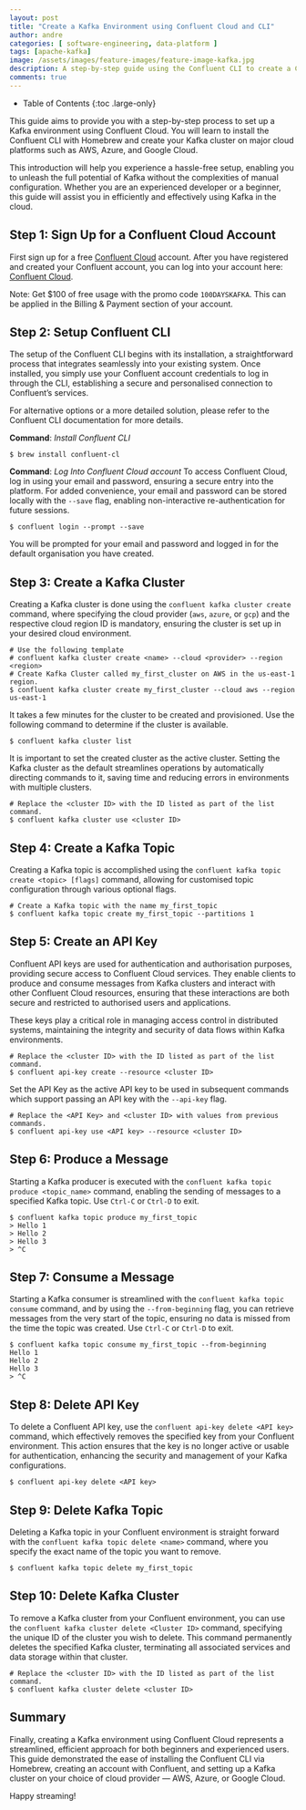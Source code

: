 ```yaml
---
layout: post
title: "Create a Kafka Environment using Confluent Cloud and CLI"
author: andre
categories: [ software-engineering, data-platform ]
tags: [apache-kafka]
image: /assets/images/feature-images/feature-image-kafka.jpg
description: A step-by-step guide using the Confluent CLI to create a Confluent Kafka Cluster on different cloud platforms.
comments: true
---
```


- Table of Contents
{:toc .large-only}

This guide aims to provide you with a step-by-step process to set up a Kafka environment using Confluent Cloud. You will learn to install the Confluent CLI with Homebrew and create your Kafka cluster on major cloud platforms such as AWS, Azure, and Google Cloud.

This introduction will help you experience a hassle-free setup, enabling you to unleash the full potential of Kafka without the complexities of manual configuration. Whether you are an experienced developer or a beginner, this guide will assist you in efficiently and effectively using Kafka in the cloud.

## Step 1: Sign Up for a Confluent Cloud Account
First sign up for a free [Confluent Cloud](https://www.confluent.io/get-started/) account. After you have registered and
created your Confluent account, you can log into your account here: [Confluent Cloud](https://www.confluent.io/).

Note: Get $100 of free usage with the promo code `100DAYSKAFKA`. This can be applied in the Billing & Payment section of
your account.

## Step 2: Setup Confluent CLI
The setup of the Confluent CLI begins with its installation, a straightforward process that integrates seamlessly into 
your existing system. Once installed, you simply use your Confluent account credentials to log in through the CLI, 
establishing a secure and personalised connection to Confluent’s services.

For alternative options or a more detailed solution, please refer to the Confluent CLI documentation for more details.

**Command**: _Install Confluent CLI_
```shell
$ brew install confluent-cl
```

**Command**: _Log Into Confluent Cloud account_
To access Confluent Cloud, log in using your email and password, ensuring a secure entry into the platform. For added 
convenience, your email and password can be stored locally with the `--save` flag, enabling non-interactive 
re-authentication for future sessions.

```shell
$ confluent login --prompt --save
```
You will be prompted for your email and password and logged in for the default organisation you have created.

## Step 3: Create a Kafka Cluster
Creating a Kafka cluster is done using the `confluent kafka cluster create` command, where specifying the cloud 
provider (`aws`, `azure`, or `gcp`) and the respective cloud region ID is mandatory, ensuring the cluster is set up in 
your desired cloud environment.

```shell
# Use the following template 
# confluent kafka cluster create <name> --cloud <provider> --region <region>
# Create Kafka Cluster called my_first_cluster on AWS in the us-east-1 region.
$ confluent kafka cluster create my_first_cluster --cloud aws --region us-east-1
```

It takes a few minutes for the cluster to be created and provisioned. Use the following command to determine if the cluster is available.

```shell
$ confluent kafka cluster list
```

It is important to set the created cluster as the active cluster. Setting the Kafka cluster as the default streamlines operations by automatically directing commands to it, saving time and reducing errors in environments with multiple clusters.

```shell
# Replace the <cluster ID> with the ID listed as part of the list command.
$ confluent kafka cluster use <cluster ID>
```

## Step 4: Create a Kafka Topic
Creating a Kafka topic is accomplished using the `confluent kafka topic create <topic> [flags]` command, allowing for 
customised topic configuration through various optional flags.

```shell
# Create a Kafka topic with the name my_first_topic
$ confluent kafka topic create my_first_topic --partitions 1
```

## Step 5: Create an API Key
Confluent API keys are used for authentication and authorisation purposes, providing secure access to Confluent Cloud 
services. They enable clients to produce and consume messages from Kafka clusters and interact with other Confluent 
Cloud resources, ensuring that these interactions are both secure and restricted to authorised users and applications.

These keys play a critical role in managing access control in distributed systems, maintaining the integrity and 
security of data flows within Kafka environments.

```shell
# Replace the <cluster ID> with the ID listed as part of the list command.
$ confluent api-key create --resource <cluster ID>
```

Set the API Key as the active API key to be used in subsequent commands which support passing an API key with the 
`--api-key` flag.

```shell
# Replace the <API Key> and <cluster ID> with values from previous commands.
$ confluent api-key use <API key> --resource <cluster ID>
```

## Step 6: Produce a Message
Starting a Kafka producer is executed with the `confluent kafka topic produce <topic_name>` command, enabling the 
sending of messages to a specified Kafka topic. Use `Ctrl-C` or `Ctrl-D` to exit.

```shell
$ confluent kafka topic produce my_first_topic
> Hello 1
> Hello 2
> Hello 3
> ^C
```

## Step 7: Consume a Message
Starting a Kafka consumer is streamlined with the `confluent kafka topic consume` command, and by using the 
`--from-beginning` flag, you can retrieve messages from the very start of the topic, ensuring no data is missed from the 
time the topic was created. Use `Ctrl-C` or `Ctrl-D` to exit.

```shell
$ confluent kafka topic consume my_first_topic --from-beginning
Hello 1
Hello 2
Hello 3
> ^C
```

## Step 8: Delete API Key
To delete a Confluent API key, use the `confluent api-key delete <API key>` command, which effectively removes the 
specified key from your Confluent environment. This action ensures that the key is no longer active or usable for 
authentication, enhancing the security and management of your Kafka configurations.

```shell
$ confluent api-key delete <API key>
```

## Step 9: Delete Kafka Topic
Deleting a Kafka topic in your Confluent environment is straight forward with the `confluent kafka topic delete <name>` 
command, where you specify the exact name of the topic you want to remove.

```shell
$ confluent kafka topic delete my_first_topic
```

## Step 10: Delete Kafka Cluster
To remove a Kafka cluster from your Confluent environment, you can use the `confluent kafka cluster delete <Cluster ID>` 
command, specifying the unique ID of the cluster you wish to delete. This command permanently deletes the specified 
Kafka cluster, terminating all associated services and data storage within that cluster.

```shell
# Replace the <cluster ID> with the ID listed as part of the list command.
$ confluent kafka cluster delete <cluster ID>
```

## Summary
Finally, creating a Kafka environment using Confluent Cloud represents a streamlined, efficient approach for both beginners and experienced users. This guide demonstrated the ease of installing the Confluent CLI via Homebrew, creating an account with Confluent, and setting up a Kafka cluster on your choice of cloud provider — AWS, Azure, or Google Cloud.

Happy streaming!

